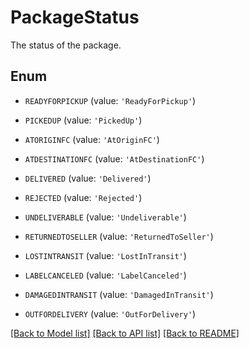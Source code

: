 # PackageStatus

The status of the package.

## Enum

* `READYFORPICKUP` (value: `'ReadyForPickup'`)

* `PICKEDUP` (value: `'PickedUp'`)

* `ATORIGINFC` (value: `'AtOriginFC'`)

* `ATDESTINATIONFC` (value: `'AtDestinationFC'`)

* `DELIVERED` (value: `'Delivered'`)

* `REJECTED` (value: `'Rejected'`)

* `UNDELIVERABLE` (value: `'Undeliverable'`)

* `RETURNEDTOSELLER` (value: `'ReturnedToSeller'`)

* `LOSTINTRANSIT` (value: `'LostInTransit'`)

* `LABELCANCELED` (value: `'LabelCanceled'`)

* `DAMAGEDINTRANSIT` (value: `'DamagedInTransit'`)

* `OUTFORDELIVERY` (value: `'OutForDelivery'`)

[[Back to Model list]](../README.md#documentation-for-models) [[Back to API list]](../README.md#documentation-for-api-endpoints) [[Back to README]](../README.md)


